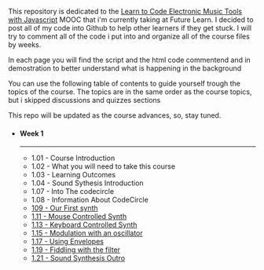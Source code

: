 <p>This repository is dedicated to the <a href="https://www.futurelearn.com/courses/electronic-music-tools/">Learn to Code Electronic Music Tools with Javascript</a> MOOC that i'm currently taking at Future Learn. I decided to post all of my code into Github to help other learners if they get stuck. I will try to comment all of the code i put into and organize all of the course files by weeks.</p>
<p>In each page you will find the script and the html code commentend and in demostration to better understand what is happening in the background</p>
<p>You can use the following table of contents to guide yourself trough the topics of the course. The topics are in the same order as the course topics, but i skipped discussions and quizzes sections</p>
<p>This repo will be updated as the course advances, so, stay tuned.</p>
<ul>
	<li>
	<h4>Week 1</h4>
	<hr>
	<ul type="1">
		<li>1.01 - Course Introduction</li>
		<li>1.02 - What you will need to take this course</li>
		<li>1.03 - Learning Outcomes</li>
		<li>1.04 - Sound Sythesis Introduction</li>
		<li>1.07 - Into The codecircle</li>
		<li>1.08 - Information About CodeCircle</li>
		<li><a href="https://alicescfernandes.github.io/FutureLearn-Learn_To_Code_Eletronic_Music_Tools_With_Javascript/course/week1/109/index.html">109 - Our First synth</a></li>
		<li><a href="https://alicescfernandes.github.io/FutureLearn-Learn_To_Code_Eletronic_Music_Tools_With_Javascript/course/week1/111/index.html">1.11 - Mouse Controlled Synth</a></li>
		<li><a href="https://alicescfernandes.github.io/FutureLearn-Learn_To_Code_Eletronic_Music_Tools_With_Javascript/course/week1/113/index.html">1.13 - Keyboard Controlled Synth</a></li>
		<li><a href="https://alicescfernandes.github.io/FutureLearn-Learn_To_Code_Eletronic_Music_Tools_With_Javascript/course/week1/115/index.html">1.15 - Modulation with an oscillator</a></li>
		<li><a href="https://alicescfernandes.github.io/FutureLearn-Learn_To_Code_Eletronic_Music_Tools_With_Javascript/course/week1/117/index.html">1.17 - Using Envelopes</a></li>
		<li><a href="https://alicescfernandes.github.io/FutureLearn-Learn_To_Code_Eletronic_Music_Tools_With_Javascript/course/week1/119/index.html">1.19 - Fiddling with the filter</a></li>
		<li><a href="https://alicescfernandes.github.io/FutureLearn-Learn_To_Code_Eletronic_Music_Tools_With_Javascript/course/week1/121/index.html">1.21 - Sound Synthesis Outro</a></li>
	</ul>
	</li>
</ul>